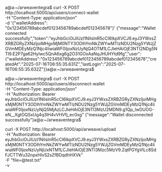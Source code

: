 a@a:~/arweaventegra$ curl -X POST http://localhost:5000/api/users/connect-wallet \
-H "Content-Type: application/json" \
-d '{"walletAddress": "0x123456789abcdef0123456789abcdef012345678"}'
{"message":"Wallet connected successfully","token":"eyJhbGciOiJIUzI1NiIsInR5cCI6IkpXVCJ9.eyJ3YWxsZXRBZGRyZXNzIjoiMHgxMjM0NTY3ODlhYmNkZWYwMTIzNDU2Nzg5YWJjZGVmMDEyMzQ1Njc4IiwiaWF0IjoxNzUyNjQ4OTM1LCJleHAiOjE3NTI2NDg5NTl9.E2P7ga62HyIwc5QnA6xg6g2O31GOxAaNqJHUHYtd9fg","user":{"walletAddress":"0x123456789abcdef0123456789abcdef012345678","createdAt":"2025-07-16T06:55:35.631Z","lastLogin":"2025-07-16T06:55:35.632Z"}}a@a:~/arweaventegra$ 








a@a:~/arweaventegra$ curl -X POST http://localhost:5000/api/users/disconnect-wallet \
-H "Content-Type: application/json" \
-H "Authorization: Bearer eyJhbGciOiJIUzI1NiIsInR5cCI6IkpXVCJ9.eyJ3YWxsZXRBZGRyZXNzIjoiMHgxMjM0NTY3ODlhYmNkZWYwMTIzNDU2Nzg5YWJjZGVmMDEyMzQ1Njc4IiwiaWF0IjoxNzUyNjQ5MjAzLCJleHAiOjE3NTI3MzU2MDN9.g1Qp_lwDUOG-eN__XgtOQSxUg4q3lH4vVHVfj_ec0xg"
{"message":"Wallet disconnected successfully"}a@a:~/arweaventegra$ 






curl -X POST http://localhost:5000/api/arweave/upload \
  -H "Authorization: Bearer eyJhbGciOiJIUzI1NiIsInR5cCI6IkpXVCJ9.eyJ3YWxsZXRBZGRyZXNzIjoiMHgxMjM0NTY3ODlhYmNkZWYwMTIzNDU2Nzg5YWJjZGVmMDEyMzQ1Njc4IiwiaWF0IjoxNzUyNjUxNTM1LCJleHAiOjE3NTI3Mzc5MzV9.ZqtPGYgVlLc8SdFJCTTWu32npxHIvS2sZfBDqdhHXVk" \
  -F "file=@test.txt" \
  -v